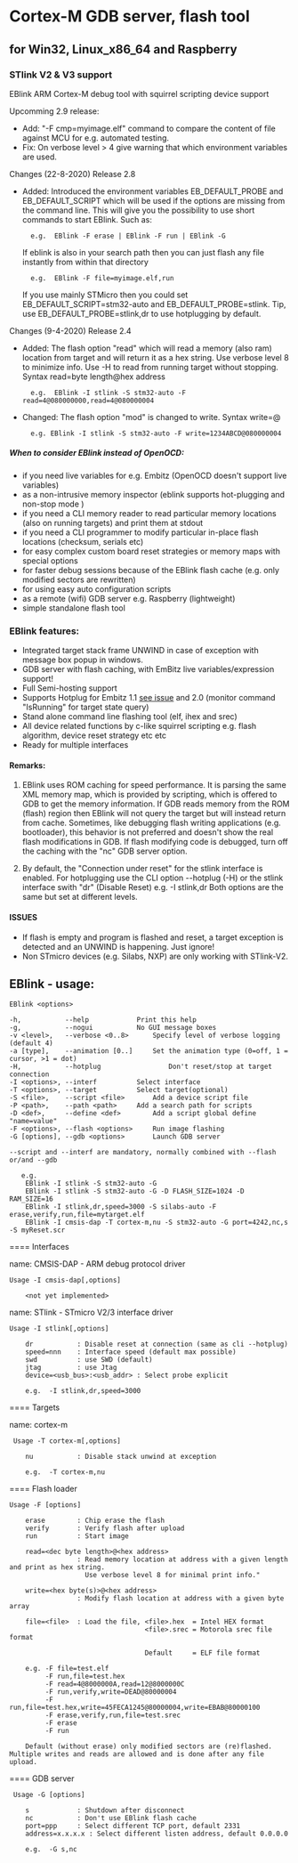 # Cortex-M GDB server, flash tool 
## for Win32, Linux_x86_64 and Raspberry
### STlink V2 & V3 support

EBlink ARM Cortex-M debug tool with squirrel scripting device support

Upcomming 2.9 release: 
 - Add: "-F cmp=myimage.elf" command to compare the content of file against MCU for e.g. automated testing.
 - Fix: On verbose level > 4 give warning that which environment variables are used.


Changes (22-8-2020) Release 2.8
- Added: Introduced the environment variables EB_DEFAULT_PROBE and EB_DEFAULT_SCRIPT which will be used if the options are missing
	 from the command line. This will give you the possibility to use short commands to start EBlink. Such as:
	 
	 	e.g.  EBlink -F erase | EBlink -F run | EBlink -G 
	 
	 If eblink is also in your search path then you can just flash any file instantly from within that directory 
	 
	 	e.g.  EBlink -F file=myimage.elf,run
		
	 If you use mainly STMicro then you could set EB_DEFAULT_SCRIPT=stm32-auto and EB_DEFAULT_PROBE=stlink. 
	 Tip, use EB_DEFAULT_PROBE=stlink,dr to use hotplugging by default.

Changes (9-4-2020) Release 2.4
- Added: The flash option "read"  which will read a memory (also ram) location from target and will return it 
         as a hex string. Use verbose level 8 to minimize info. Use -H to read from running target without stopping.
         Syntax read=byte length@hex address
                
		e.g.  EBlink -I stlink -S stm32-auto -F read=4@080000000,read=4@080000004

- Changed: The flash option "mod" is changed to write. Syntax write=<hex byte array>@<hex start address>
		
		e.g. EBlink -I stlink -S stm32-auto -F write=1234ABCD@080000004

   
 ##### When to consider EBlink instead of OpenOCD:
- if you need live variables for e.g. Embitz (OpenOCD doesn't support live variables)
- as a non-intrusive memory inspector (eblink supports hot-plugging and non-stop mode )
- if you need a CLI memory reader to read particular memory locations (also on running targets) and print them at stdout
- if you need a CLI programmer to modify particular in-place flash locations (checksum, serials etc)
- for easy complex custom board reset strategies or memory maps with special options
- for faster debug sessions because of the EBlink flash cache (e.g. only modified sectors are rewritten)
- for using easy auto configuration scripts
- as a remote (wifi) GDB server e.g. Raspberry (lightweight)
- simple standalone flash tool
  
### EBlink features:
- Integrated target stack frame UNWIND in case of exception with message box popup in windows.
- GDB server with flash caching, with EmBitz live variables/expression support!
- Full Semi-hosting support
- Supports Hotplug for Embitz 1.1 [see issue](https://github.com/EmBitz/EBlink/issues/3#issue-518281157) and 2.0 (monitor command "IsRunning" for target state query)
- Stand alone command line flashing tool (elf, ihex and srec) 
- All device related functions by c-like squirrel scripting e.g. flash algorithm, device reset strategy etc etc
- Ready for multiple interfaces

#### Remarks:

1) EBlink uses ROM caching for speed performance. It is parsing the same XML memory map, which is provided by scripting, which is offered to GDB to get the memory information. If GDB reads memory from the ROM (flash) region then EBlink will not query the target but will instead return from cache. Sometimes, like debugging flash writing applications (e.g. bootloader), this behavior is not preferred and doesn't show the real flash modifications in GDB. If flash modifying code is debugged, turn off the caching with the "nc" GDB server option.

2) By default, the "Connection under reset" for the stlink interface is enabled. For hotplugging use the CLI option --hotplug (-H) or the stlink interface swith "dr" (Disable Reset) e.g. -I stlink,dr  Both options are the same but set at different levels.


#### ISSUES
- If flash is empty and program is flashed and reset, a target exception is detected 
  and an UNWIND is happening. Just ignore!
- Non STmicro devices (e.g. Silabs, NXP) are only working with STlink-V2.

## EBlink - usage:

	EBlink <options>

	-h,           --help			Print this help
	-g,           --nogui			No GUI message boxes
	-v <level>,   --verbose <0..8>		Specify level of verbose logging (default 4)
	-a [type],    --animation [0..]		Set the animation type (0=off, 1 = cursor, >1 = dot)
	-H,           --hotplug                 Don't reset/stop at target connection
	-I <options>, --interf			Select interface
	-T <options>, --target			Select target(optional)
	-S <file>,    --script <file>		Add a device script file
	-P <path>,    --path <path>		Add a search path for scripts
	-D <def>,     --define <def>		Add a script global define "name=value"
	-F <options>, --flash <options>		Run image flashing
	-G [options], --gdb <options>		Launch GDB server
	
	--script and --interf are mandatory, normally combined with --flash or/and --gdb

       e.g.
        EBlink -I stlink -S stm32-auto -G
        EBlink -I stlink -S stm32-auto -G -D FLASH_SIZE=1024 -D RAM_SIZE=16
        EBlink -I stlink,dr,speed=3000 -S silabs-auto -F erase,verify,run,file=mytarget.elf
        EBlink -I cmsis-dap -T cortex-m,nu -S stm32-auto -G port=4242,nc,s -S myReset.scr


==== Interfaces


name: CMSIS-DAP - ARM debug protocol driver 
	
	Usage -I cmsis-dap[,options]

        <not yet implemented>


name: STlink - STmicro V2/3 interface driver 
	
	Usage -I stlink[,options]

        dr           : Disable reset at connection (same as cli --hotplug)
        speed=nnn    : Interface speed (default max possible)
        swd          : use SWD (default)
        jtag         : use Jtag
        device=<usb_bus>:<usb_addr> : Select probe explicit

        e.g.  -I stlink,dr,speed=3000

==== Targets


name: cortex-m
     
     Usage -T cortex-m[,options]

        nu           : Disable stack unwind at exception

        e.g.  -T cortex-m,nu

==== Flash loader
	
	Usage -F [options]

        erase        : Chip erase the flash
        verify       : Verify flash after upload
        run          : Start image
		
        read=<dec byte length>@<hex address>
                     : Read memory location at address with a given length and print as hex string.
					   Use verbose level 8 for minimal print info."
		
        write=<hex byte(s)>@<hex address>
                     : Modify flash location at address with a given byte array
					 
        file=<file>  : Load the file, <file>.hex  = Intel HEX format
                                      <file>.srec = Motorola srec file format

                                      Default     = ELF file format

        e.g. -F file=test.elf
             -F run,file=test.hex		
             -F read=4@8000000A,read=12@8000000C			 
             -F run,verify,write=DEAD@80000004
             -F run,file=test.hex,write=45FECA1245@80000004,write=EBAB@80000100
             -F erase,verify,run,file=test.srec
             -F erase
             -F run			 

        Default (without erase) only modified sectors are (re)flashed.
	Multiple writes and reads are allowed and is done after any file upload.


==== GDB server
     
     Usage -G [options]

        s            : Shutdown after disconnect
        nc           : Don't use EBlink flash cache
        port=ppp     : Select different TCP port, default 2331
        address=x.x.x.x : Select different listen address, default 0.0.0.0

        e.g.  -G s,nc
